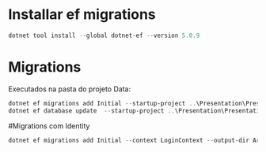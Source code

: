 # Installar ef migrations
```powershell
dotnet tool install --global dotnet-ef --version 5.0.9
```
# Migrations
Executados na pasta do projeto Data:
```powershell
dotnet ef migrations add Initial --startup-project ..\Presentation\Presentation.csproj
dotnet ef database update  --startup-project ..\Presentation\Presentation.csproj
```

#Migrations com Identity
```powershell
dotnet ef migrations add Initial --context LoginContext --output-dir Areas\Identity\Data\Migrations
```
